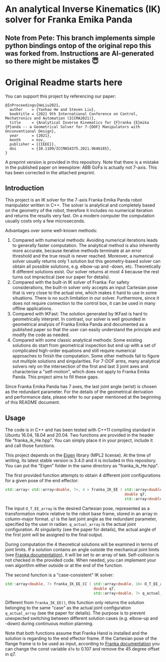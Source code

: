 # An analytical Inverse Kinematics (IK) solver for Franka Emika Panda

## Note from Pete: This branch implements simple python bindings ontop of the original repo this was forked from. Instructions are AI-generated so there might be mistakes 😇


# Original Readme starts here



You can support this project by referencing our paper:
```
@InProceedings{HeLiu2021,
  author    = {Yanhao He and Steven Liu},
  booktitle = {2021 9th International Conference on Control, Mechatronics and Automation (ICCMA2021)},
  title     = {Analytical Inverse Kinematics for {F}ranka {E}mika {P}anda -- a Geometrical Solver for 7-{DOF} Manipulators with Unconventional Design},
  year      = {2021},
  month     = nov,
  publisher = {{IEEE}},
  doi       = {10.1109/ICCMA54375.2021.9646185},
}
```
A preprint version is provided in this repository. Note that there is a mistake in the published paper on ieeexplore: ABB GoFa is actually not 7-axis. This has been corrected in the attached preprint.

## Introduction

This project is an IK solver for the 7-axis Franka Emika Panda robot manipulator written in C++. The solver is analytical and completely based on the geometry of the robot, therefore it includes no numerical iteration and returns the results very fast. On a modern computer the computation usually costs only a few microseconds.

Advantages over some well-known methods:
1. Compared with numerical methods: Avoiding numerical iterations leads to generally faster computation. The analytical method is also inherently more accurate, because iterative methods terminate at an error threshold and the true result is never reached. Moreover, a numerical solver usually returns only 1 solution but this geometry-based solver can obtain all possible solutions, e.g. elbow-up and -down, etc. Theoretically 8 different solutions exist. Our solver returns at most 4 because the rest turns out impractical (see our paper for details).
2. Compared with the built-in IK solver of Franka: For safety considerations, the built-in solver only accepts an input Cartesian pose that is very close to the actual one, which makes it hard to use in some situations. There is no such limitation in our solver. Furthermore, since it does not require connection to the control box, it can be used in many offline applications.
3. Compared with IKFast: The solution generated by IKFast is hard to geometrically interpret. In contrast, our solver is well grounded in geometrical analysis of Franka Emika Panda and documented as a published paper so that the user can easily understand the principle and modify the code as needed.
4. Compared with some classic analytical methods: Some existing solutions do start from geometrical inspection but end up with a set of complicated high-order equations and still require numerical approaches to finish the computation. Some other methods fail to figure out multiple solutions and singularities. For 7-DOF arms, many analytical solvers rely on the intersection of the first and last 3 joint axes and characterise a "self-motion", which does not apply to Franka Emika Panda. This project aims to fill these gaps.

Since Franka Emika Panda has 7 axes, the last joint angle (wrist) is chosen as the redundant parameter. For the details of the geometrical derivation and performance data, please refer to our paper mentioned at the beginning of this README document.

## Usage

The code is in C++ and has been tested with C++11 compiling standard in Ubuntu 16.04, 18.04 and 20.04. Two functions are provided in the header file "franka_ik_He.hpp". You can simply place it in your project, include it and call those functions.

This project depends on the [Eigen](https://eigen.tuxfamily.org/) library (MPL2 license). At the time of writing, its latest stable version is 3.4.0 and it is included in this repository. You can put the "Eigen" folder in the same directory as "franka_ik_He.hpp".

The first provided function attempts to obtain 4 different joint configurations for a given pose of the end effector:
```cpp
std::array< std::array<double, 7>, 4 > franka_IK_EE ( std::array<double, 16> O_T_EE_array,
                                                      double q7,
                                                      std::array<double, 7> q_actual_array )
```
The input `O_T_EE_array` is the desired Cartesian pose, represented as a transformation matrix relative to the robot base frame, stored in an array in column-major format. `q7` is the last joint angle as the redundant parameter, specified by the user in radian. `q_actual_array` is the actual joint configuration. At singularity (see the paper for details), the actual angle of the first joint will be assigned to the final output.

During computation the 4 theoretical solutions will be examined in terms of joint limits. If a solution contains an angle outside the mechanical joint limits (see [Franka documentation](https://frankaemika.github.io/docs/control_parameters.html#denavithartenberg-parameters)), it will be set to an array of `NAN`. Self-collision is not checked in the provided code. When needed, you can implement your own algorithm either outside or at the end of the function.

The second function is a "case-consistent" IK solver:
```cpp
std::array<double, 7> franka_IK_EE_CC ( std::array<double, 16> O_T_EE_array,
                                        double q7,
                                        std::array<double, 7> q_actual_array )
```
Different from `franka_IK_EE()`, this function only returns the solution belonging to the same "case" as the actual joint configuration `q_actual_array` (see the paper for details). The purpose is to prevent unexpected switching between different solution cases (e.g. elbow-up and -down) during continuous motion planning.

Note that both functions assume that Franka Hand is installed and the solution is regarding to the end effector frame. If the Cartesian pose of the flange frame is to be used as input, according to [Franka documentation](https://frankaemika.github.io/docs/control_parameters.html#denavithartenberg-parameters) you can change the const variable `d7e` to 0.107 and remove the 45 degree offset in q7.
